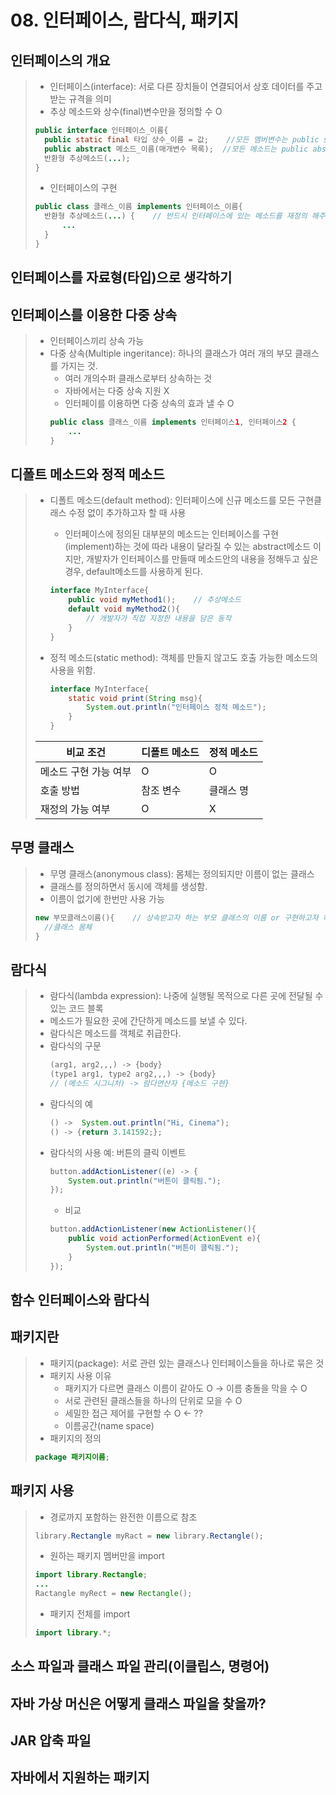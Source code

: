 # 08. 인터페이스, 람다식, 패키지
## 인터페이스의 개요
> - 인터페이스(interface): 서로 다른 장치들이 연결되어서 상호 데이터를 주고받는 규격을 의미
> - 추상 메소드와 상수(final)변수만을 정의할 수 O
> ```java
> public interface 인터페이스_이름{
> 	public static final 타입 상수_이름 = 값;    //모든 멤버변수는 public static final이어야 함.
>   public abstract 메소드_이름(매개변수 목록);  //모든 메소드는 public abstract이어야 함.
> 	반환형 추상메소드(...);
> }
> ```
> - 인터페이스의 구현
> ```java
> public class 클래스_이름 implements 인터페이스_이름{
> 	반환형 추상메소드(...) {	// 반드시 인터페이스에 있는 메소드를 재정의 해주어야 함.
> 		...
> 	}
> }
> ```

## 인터페이스를 자료형(타입)으로 생각하기

## 인터페이스를 이용한 다중 상속
> - 인터페이스끼리 상속 가능
> - 다중 상속(Multiple ingeritance): 하나의 클래스가 여러 개의 부모 클래스를 가지는 것.
> 	- 여러 개의수퍼 클래스로부터 상속하는 것
> 	- 자바에서는 다중 상속 지원 X
> 	- 인터페이를 이용하면 다중 상속의 효과 낼 수 O
> 	```java
> 	public class 클래스_이름 implements 인터페이스1, 인터페이스2 {
> 		...
>   }
> 	```


## 디폴트 메소드와 정적 메소드
> - 디폴트 메소드(default method): 인터페이스에 신규 메소드를 모든 구현클래스 수정 없이 추가하고자 할 때 사용
> 	- 인터페이스에 정의된 대부분의 메소드는 인터페이스를 구현(implement)하는 것에 따라 내용이 달라질 수 있는 abstract메소드 이지만, 개발자가 인터페이스를 만들때 메소드안의 내용을 정해두고 싶은 경우, default메소드를 사용하게 된다.
> 	```java
> 	interface MyInterface{
> 		public void myMethod1();	// 추상메소드
> 		default void myMethod2(){
> 			// 개발자가 직접 지정한 내용을 담은 동작
> 		}
>   }
> 	```
>
> - 정적 메소드(static method): 객체를 만들지 않고도 호출 가능한 메소드의 사용을 위함.
> 	```java
> 	interface MyInterface{
> 		static void print(String msg){
> 			System.out.println("인터페이스 정적 메소드");
> 		}
> 	}
> 	```
>
> |비교 조건|디폴트 메소드|정적 메소드|
> |--|--|--|
> |메소드 구현 가능 여부|O|O|
> |호출 방법|참조 변수|클래스 명|
> |재정의 가능 여부|O|X|




## 무명 클래스
> - 무명 클래스(anonymous class): 몸체는 정의되지만 이름이 없는 클래스
> - 클래스를 정의하면서 동시에 객체를 생성함.
> - 이름이 없기에 한번만 사용 가능
> ```java
> new 부모클래스이름(){	// 상속받고자 하는 부모 클래스의 이름 or 구현하고자 하는 인터페이스의 이름
> 	//클래스 몸체
> }
> ```

## 람다식
> - 람다식(lambda expression): 나중에 실행될 목적으로 다른 곳에 전달될 수 있는 코드 블록
> - 메소드가 필요한 곳에 간단하게 메소드를 보낼 수 있다.
> - 람다식은 메소드를 객체로 취급한다.
> - 람다식의 구문
> 	```java
> 	(arg1, arg2,,,) -> {body}
> 	(type1 arg1, type2 arg2,,,) -> {body}
> 	// (메소드 시그니처) -> 람다연산자 {메소드 구현}
> 	```
> - 람다식의 예
> 	```java
> 	() ->  System.out.println("Hi, Cinema");
> 	() -> {return 3.141592;};
> 	```
> - 람다식의 사용 예: 버튼의 클릭 이벤트
> 	```java
> 	button.addActionListener((e) -> {
> 		System.out.println("버튼이 클릭됨.");
> 	});
> 	```
> 	- 비교
> 	```java
> 	button.addActionListener(new ActionListener(){
>		public void actionPerformed(ActionEvent e){
> 			System.out.println("버튼이 클릭됨.");
> 		}
> 	});
> 	```

## 함수 인터페이스와 람다식

## 패키지란
> - 패키지(package): 서로 관련 있는 클래스나 인터페이스들을 하나로 묶은 것
> - 패키지 사용 이유
> 	- 패키지가 다르면 클래스 이름이 같아도 O -> 이름 충돌을 막을 수 O
> 	-  서로 관련된 클래스들을 하나의 단위로 모을 수 O
> 	- 세밀한 접근 제어를 구현할 수 O <- ??
> 	- 이름공간(name space)
> - 패키지의 정의
> ```java
> package 패키지이름;
> ```

## 패키지 사용
> - 경로까지 포함하는 완전한 이름으로 참조
> ```java
> library.Rectangle myRact = new library.Rectangle();
> ```
> - 원하는 패키지 멤버만을 import
> ```java
> import library.Rectangle;
> ...
> Ractangle myRect = new Rectangle();
> ```
> - 패키지 전체를 import
> ```java
> import library.*;
> ```

## 소스 파일과 클래스 파일 관리(이클립스, 명령어)

## 자바 가상 머신은 어떻게 클래스 파일을 찾을까?

## JAR 압축 파일

## 자바에서 지원하는 패키지


